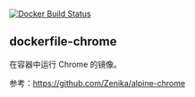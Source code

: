 [![Docker Build Status](https://img.shields.io/github/actions/workflow/status/jugggao/dockerfile-chrome/build.yml)](https://github.com/jugggao/dockerfile-chrome/actions/workflows/build.yml)

## dockerfile-chrome

在容器中运行 Chrome 的镜像。

参考：https://github.com/Zenika/alpine-chrome
